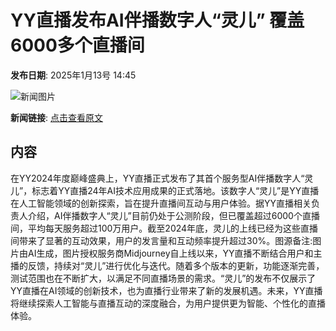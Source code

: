 # YY直播发布AI伴播数字人“灵儿” 覆盖6000多个直播间

**发布日期**: 2025年1月13号 14:45

![新闻图片](https://pic.chinaz.com/picmap/202308101450093085_0.jpg)

**新闻链接**: [点击查看原文](https://www.aibase.com/zh/news/14665)

## 内容

在YY2024年度巅峰盛典上，YY直播正式发布了其首个服务型AI伴播数字人“灵儿”，标志着YY直播24年AI技术应用成果的正式落地。该数字人“灵儿”是YY直播在人工智能领域的创新探索，旨在提升直播间互动与用户体验。据YY直播相关负责人介绍，AI伴播数字人“灵儿”目前仍处于公测阶段，但已覆盖超过6000个直播间，平均每天服务超过100万用户。截至2024年底，灵儿的上线已经为这些直播间带来了显著的互动效果，用户的发言量和互动频率提升超过30%。图源备注:图片由AI生成，图片授权服务商Midjourney自上线以来，YY直播不断结合用户和主播的反馈，持续对“灵儿”进行优化与迭代。随着多个版本的更新，功能逐渐完善，测试范围也在不断扩大，以满足不同直播场景的需求。“灵儿”的发布不仅展示了YY直播在AI领域的创新技术，也为直播行业带来了新的发展机遇。未来，YY直播将继续探索人工智能与直播互动的深度融合，为用户提供更为智能、个性化的直播体验。
